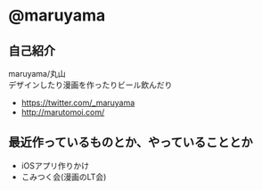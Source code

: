 # @maruyama

## 自己紹介

maruyama/丸山  
デザインしたり漫画を作ったりビール飲んだり

- https://twitter.com/_maruyama
- http://marutomoi.com/

## 最近作っているものとか、やっていることとか

- iOSアプリ作りかけ
- こみつく会(漫画のLT会)
